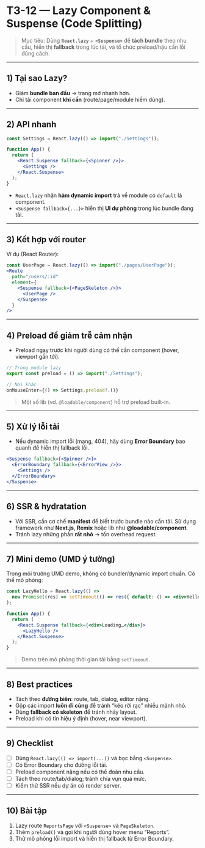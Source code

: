 # T3-12 — Lazy Component & Suspense (Code Splitting)

> Mục tiêu: Dùng **`React.lazy`** + **`<Suspense>`** để **tách bundle** theo nhu cầu, hiển thị **fallback** trong lúc tải, và tổ chức preload/hậu cần lỗi đúng cách.

---

## 1) Tại sao Lazy?
- Giảm **bundle ban đầu** → trang mở nhanh hơn.
- Chỉ tải component **khi cần** (route/page/module hiếm dùng).

---

## 2) API nhanh
```jsx
const Settings = React.lazy(() => import("./Settings"));

function App() {
  return (
    <React.Suspense fallback={<Spinner />}>
      <Settings />
    </React.Suspense>
  );
}
```
- `React.lazy` nhận **hàm dynamic import** trả về module có `default` là component.
- `<Suspense fallback={...}>` hiển thị **UI dự phòng** trong lúc bundle đang tải.

---

## 3) Kết hợp với router
Ví dụ (React Router):
```jsx
const UserPage = React.lazy(() => import("./pages/UserPage"));
<Route
  path="/users/:id"
  element={
    <Suspense fallback={<PageSkeleton />}>
      <UserPage />
    </Suspense>
  }
/>
```

---

## 4) Preload để giảm trễ cảm nhận
- Preload ngay trước khi người dùng có thể cần component (hover, viewport gần tới).
```jsx
// Trong module lazy
export const preload = () => import("./Settings");

// Nơi khác
onMouseEnter={() => Settings.preload?.()}
```
> Một số lib (vd. `@loadable/component`) hỗ trợ preload built-in.

---

## 5) Xử lý lỗi tải
- Nếu dynamic import lỗi (mạng, 404), hãy dùng **Error Boundary** bao quanh để hiển thị fallback lỗi.
```jsx
<Suspense fallback={<Spinner />}>
  <ErrorBoundary fallback={<ErrorView />}>
    <Settings />
  </ErrorBoundary>
</Suspense>
```

---

## 6) SSR & hydratation
- Với SSR, cần cơ chế **manifest** để biết trước bundle nào cần tải. Sử dụng framework như **Next.js**, **Remix** hoặc lib như **@loadable/component**.
- Tránh lazy những phần **rất nhỏ** → tốn overhead request.

---

## 7) Mini demo (UMD ý tưởng)
Trong môi trường UMD demo, không có bundler/dynamic import chuẩn. Có thể mô phỏng:
```jsx
const LazyHello = React.lazy(() =>
  new Promise((res) => setTimeout(() => res({ default: () => <div>Hello (lazy)</div> }), 800))
);

function App() {
  return (
    <React.Suspense fallback={<div>Loading…</div>}>
      <LazyHello />
    </React.Suspense>
  );
}
```
> Demo trên mô phỏng thời gian tải bằng `setTimeout`.

---

## 8) Best practices
- Tách theo **đường biên**: route, tab, dialog, editor nặng.
- Gộp các import **luôn đi cùng** để tránh “kéo rời rạc” nhiều mảnh nhỏ.
- Dùng **fallback có skeleton** để tránh nhảy layout.
- Preload khi có tín hiệu ý định (hover, near viewport).

---

## 9) Checklist
- [ ] Dùng `React.lazy(() => import(...))` và bọc bằng `<Suspense>`.
- [ ] Có Error Boundary cho đường lỗi tải.
- [ ] Preload component nặng nếu có thể đoán nhu cầu.
- [ ] Tách theo route/tab/dialog; tránh chia vụn quá mức.
- [ ] Kiểm thử SSR nếu dự án có render server.

---

## 10) Bài tập
1. Lazy route `ReportsPage` với `<Suspense>` và `PageSkeleton`.
2. Thêm `preload()` và gọi khi người dùng hover menu “Reports”.
3. Thử mô phỏng lỗi import và hiển thị fallback từ Error Boundary.